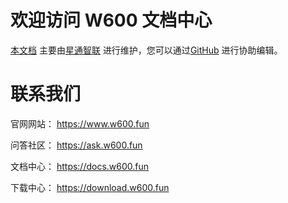 # 欢迎访问 W600 文档中心

[本文档](http://docs.w600.fun) 主要由[星通智联](https://www.thingsturn.com) 进行维护，您可以通过[GitHub](https://github.com/w600/docs) 进行协助编辑。


# 联系我们

官网网站： https://www.w600.fun

问答社区： https://ask.w600.fun

文档中心： https://docs.w600.fun

下载中心： https://download.w600.fun

